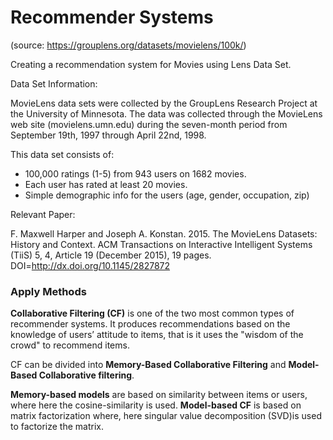 
# Recommender Systems 

(source: https://grouplens.org/datasets/movielens/100k/)

Creating a recommendation system for Movies using Lens Data Set.

Data Set Information:

MovieLens data sets were collected by the GroupLens Research Project
at the University of Minnesota. The data was collected through the MovieLens web site (movielens.umn.edu) during the seven-month period from September 19th, 1997 through April 22nd, 1998.
 
This data set consists of:
- 100,000 ratings (1-5) from 943 users on 1682 movies. 
- Each user has rated at least 20 movies. 
- Simple demographic info for the users (age, gender, occupation, zip)

Relevant Paper:

F. Maxwell Harper and Joseph A. Konstan. 2015. The MovieLens Datasets:
History and Context. ACM Transactions on Interactive Intelligent
Systems (TiiS) 5, 4, Article 19 (December 2015), 19 pages.
DOI=http://dx.doi.org/10.1145/2827872


### Apply Methods

**Collaborative Filtering (CF)** is one of the two most common types of recommender systems. It produces recommendations based on the knowledge of users’ attitude to items, that is it uses the "wisdom of the crowd" to recommend items. 

CF can be divided into **Memory-Based Collaborative Filtering** and **Model-Based Collaborative filtering**. 

**Memory-based models** are based on similarity between items or users, where here the cosine-similarity is used.
**Model-based CF** is based on matrix factorization where, here singular value decomposition (SVD)is used to factorize the matrix.
